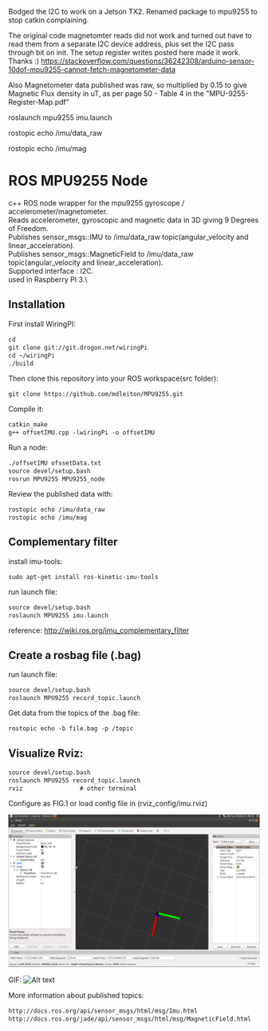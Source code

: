 Bodged the I2C to work on a Jetson TX2.
Renamed package to mpu9255 to stop catkin complaining.

The original code magnetomter reads did not work and turned out have to read them from a separate I2C device address, plus set the I2C pass through bit on init.
The setup register writes posted here made it work. Thanks :)
https://stackoverflow.com/questions/36242308/arduino-sensor-10dof-mpu9255-cannot-fetch-magnetometer-data

Also Magnetometer data published was raw, so multiplied by 0.15 to give Magnetic Flux density in uT, as per page 50 - Table 4 in the "MPU-9255-Register-Map.pdf"

roslaunch mpu9255 imu.launch

rostopic echo /imu/data_raw	

rostopic echo /imu/mag


ROS MPU9255 Node
================

c++ ROS node wrapper for the mpu9255 gyroscope / accelerometer/magnetometer.\
Reads accelerometer, gyroscopic and magnetic data in 3D giving 9 Degrees of Freedom.\
Publishes sensor_msgs::IMU to /imu/data_raw topic(angular_velocity and linear_acceleration).\
Publishes sensor_msgs::MagneticField to /imu/data_raw topic(angular_velocity and linear_acceleration).\
Supported interface : I2C.\
used in Raspberry PI 3.\

Installation
------------

First install WiringPI:
	
	cd
	git clone git://git.drogon.net/wiringPi
	cd ~/wiringPi
	./build

Then clone this repository into your ROS workspace(src folder):

    git clone https://github.com/mdleiton/MPU9255.git
    
Compile it:

    catkin_make
	g++ offsetIMU.cpp -lwiringPi -o offsetIMU

Run a node:

	./offsetIMU ofssetData.txt
	source devel/setup.bash
	rosrun MPU9255 MPU9255_node

Review the published data with:

    rostopic echo /imu/data_raw
	rostopic echo /imu/mag


Complementary filter
--------------------

install imu-tools:

	sudo apt-get install ros-kinetic-imu-tools

run launch file:

	source devel/setup.bash
	roslaunch MPU9255 imu.launch

reference: http://wiki.ros.org/imu_complementary_filter

Create a rosbag file (.bag)
---------------------------

run launch file:

	source devel/setup.bash
	roslaunch MPU9255 record_topic.launch

Get data from the topics of the .bag file:

	rostopic echo -b file.bag -p /topic

Visualize Rviz:
---------------

	source devel/setup.bash
	roslaunch MPU9255 record_topic.launch
	rviz 				# other terminal

Configure as FIG.1 or load config file in (rviz_config/imu.rviz)

![Alt text](media/fig1.png "RVIZ configuration")

GIF:
![Alt text](media/imu.gif "RVIZ working with imu")
		


More information about published topics:

	http://docs.ros.org/api/sensor_msgs/html/msg/Imu.html
	http://docs.ros.org/jade/api/sensor_msgs/html/msg/MagneticField.html


